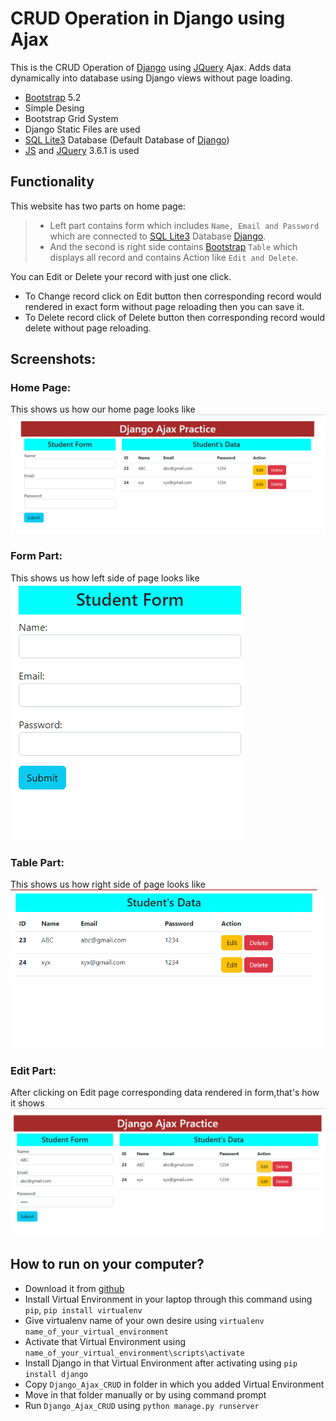 # CRUD Operation in Django using Ajax

This is the CRUD Operation of [Django](https://www.djangoproject.com/) using [JQuery](https://jquery.com/) Ajax. Adds data dynamically into database using Django views without page loading.


* [Bootstrap](https://getbootstrap.com/docs/5.2/) 5.2
* Simple Desing 
* Bootstrap Grid System
* Django Static Files are used 
* [SQL Lite3](https://www.sqlite.org/index.html) Database (Default Database of [Django](https://www.djangoproject.com/))
* [JS](https://cdnjs.com/) and [JQuery](https://jquery.com/) 3.6.1 is used

## Functionality 

This website has two parts on home page:
> * Left part contains form which includes `Name, Email and Password` which are connected to [SQL Lite3](https://www.sqlite.org/index.html) Database [Django](https://www.djangoproject.com/).
> * And the second is right side contains [Bootstrap](https://getbootstrap.com/docs/5.2/) `Table` which displays all record and contains Action like `Edit and Delete`.

You can Edit or Delete your record with just one click.
* To Change record click on Edit button then corresponding record would rendered in exact form without page reloading then you can save it.
* To Delete record click of Delete button then corresponding record would delete without page reloading.

## Screenshots:

### Home Page:
This shows us how our home page looks like
![image](images/main.png)

### Form Part:
This shows us how left side of page looks like
![image](images/form.png)

### Table Part:
This shows us how right side of page looks like
![image](images/table.png)

### Edit Part:
After clicking on Edit page corresponding data rendered in form,that's how it shows
![image](images/edit.png)

## How to run on your computer?

* Download it from [github](https://github.com/)
* Install Virtual Environment in your laptop through this command using `pip`,
    `pip install virtualenv`
* Give virtualenv name of your own desire using 
    `virtualenv name_of_your_virtual_environment`
* Activate that Virtual Environment using `name_of_your_virtual_environment\scripts\activate`
* Install Django in that Virtual Environment after activating using `pip install django` 
* Copy `Django_Ajax_CRUD` in folder in which you added Virtual Environment
* Move in that folder manually or by using command prompt
* Run `Django_Ajax_CRUD` using `python manage.py runserver`
